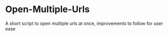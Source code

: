 # Open-Multiple-Urls
A short script to open multiple urls at once, improvements to follow for user ease
